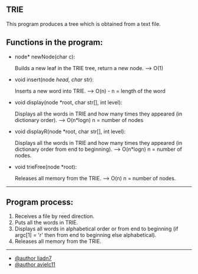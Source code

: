 **TRIE**
----

This program produces a tree which is obtained from a text file.

**Functions in the program:**
----

* node* newNode(char c):
  
  Builds a new leaf in the TRIE tree, return a new node. --> O(1)


* void insert(node *head, char* str):
  
  Inserts a new word into TRIE. --> O(n) -  n = length of the word


* void display(node *root, char str[], int level):
  
  Displays all the words in TRIE and how many times they appeared (in dictionary order). --> O(n*logn) n = number of nodes


* void displayR(node *root, char str[], int level):
  
  Displays all the words in TRIE and how many times they appeared (in dictionary order from end to beginning). --> O(n*logn) n = number of nodes.


* void trieFree(node *root):
  
  Releases all memory from the TRIE. --> O(n) n = number of nodes.



***


**Program process:**
----
1) Receives a file by reed direction.
2) Puts all the words in TRIE.
3) Displays all words in alphabetical order or from end to beginning (if argc[1] = 'r' then from end to beginning else alphabetical).
4) Releases all memory from the TRIE.

***

 * [@author liadn7](https://github.com/LIADN7)
 * [@author avielc11](https://github.com/avielc11)
